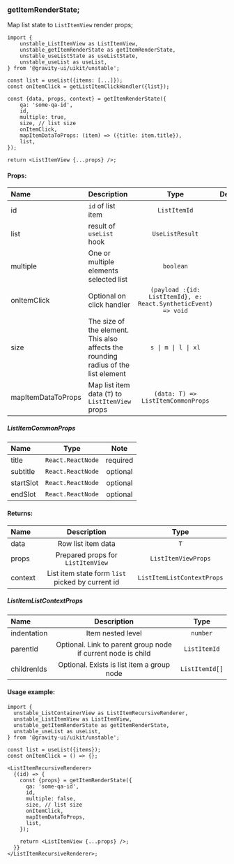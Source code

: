### getItemRenderState;

Map list state to `ListItemView` render props;

```tsx
import {
    unstable_ListItemView as ListItemView,
    unstable_getItemRenderState as getItemRenderState,
    unstable_useListState as useListState,
    unstable_useList as useList,
} from '@gravity-ui/uikit/unstable';

const list = useList({items: [...]});
const onItemClick = getListItemClickHandler({list});

const {data, props, context} = getItemRenderState({
    qa: 'some-qa-id',
    id,
    multiple: true,
    size, // list size
    onItemClick,
    mapItemDataToProps: (item) => ({title: item.title}),
    list,
});

return <ListItemView {...props} />;
```

#### Props:

| Name               | Description                                                                        |                              Type                              | Default |
| :----------------- | :--------------------------------------------------------------------------------- | :------------------------------------------------------------: | :-----: |
| id                 | `id` of list item                                                                  |                          `ListItemId`                          |         |
| list               | result of `useList` hook                                                           |                        `UseListResult`                         |         |
| multiple           | One or multiple elements selected list                                             |                           `boolean`                            |         |
| onItemClick        | Optional on click handler                                                          | `(payload :{id: ListItemId}, e: React.SyntheticEvent) => void` |         |
| size               | The size of the element. This also affects the rounding radius of the list element |                      `s \| m \| l \| xl`                       |   `m`   |
| mapItemDataToProps | Map list item data (`T`) to `ListItemView` props                                   |               `(data: T) => ListItemCommonProps`               |         |

##### ListItemCommonProps

| Name      |       Type        |   Note   |
| :-------- | :---------------: | :------: |
| title     | `React.ReactNode` | required |
| subtitle  | `React.ReactNode` | optional |
| startSlot | `React.ReactNode` | optional |
| endSlot   | `React.ReactNode` | optional |

#### Returns:

| Name    |                   Description                    |            Type            |
| :------ | :----------------------------------------------: | :------------------------: |
| data    |                Row list item data                |            `T`             |
| props   |        Prepared props for `ListItemView`         |    `ListItemViewProps`     |
| context | List item state form `list` picked by current id | `ListItemListContextProps` |

##### ListItemListContextProps

| Name        |                         Description                          |      Type      |
| :---------- | :----------------------------------------------------------: | :------------: |
| indentation |                      Item nested level                       |    `number`    |
| parentId    | Optional. Link to parent group node if current node is child |  `ListItemId`  |
| childrenIds |          Optional. Exists is list item a group node          | `ListItemId[]` |

#### Usage example:

```tsx
import {
  unstable_ListContainerView as ListItemRecursiveRenderer,
  unstable_ListItemView as ListItemView,
  unstable_getItemRenderState as getItemRenderState,
  unstable_useList as useList,
} from '@gravity-ui/uikit/unstable';

const list = useList({items});
const onItemClick = () => {};

<ListItemRecursiveRenderer>
  {(id) => {
    const {props} = getItemRenderState({
      qa: 'some-qa-id',
      id,
      multiple: false,
      size, // list size
      onItemClick,
      mapItemDataToProps,
      list,
    });

    return <ListItemView {...props} />;
  }}
</ListItemRecursiveRenderer>;
```
